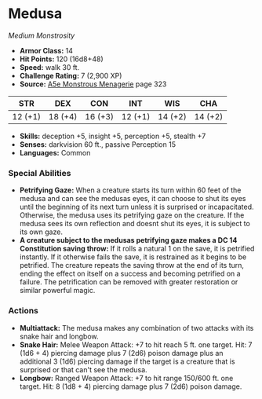# Medusa

*Medium* *Monstrosity*

- **Armor Class:** 14
- **Hit Points:** 120 (16d8+48)
- **Speed:** walk 30 ft.
- **Challenge Rating:** 7 (2,900 XP)
- **Source:** [A5e Monstrous Menagerie](https://enpublishingrpg.com/products/level-up-monstrous-menagerie-a5e) page 323

| STR | DEX | CON | INT | WIS | CHA |
| --- | --- | --- | --- | --- | --- |
| 12 (+1) | 18 (+4) | 16 (+3) | 12 (+1) | 14 (+2) | 14 (+2) |

- **Skills:** deception +5, insight +5, perception +5, stealth +7
- **Senses:** darkvision 60 ft., passive Perception 15
- **Languages:** Common

### Special Abilities

- **Petrifying Gaze:** When a creature starts its turn within 60 feet of the medusa and can see the medusas eyes, it can choose to shut its eyes until the beginning of its next turn unless it is surprised or incapacitated. Otherwise, the medusa uses its petrifying gaze on the creature. If the medusa sees its own reflection and doesnt shut its eyes, it is subject to its own gaze.
- **A creature subject to the medusas petrifying gaze makes a DC 14 Constitution saving throw:** If it rolls a natural 1 on the save, it is petrified instantly. If it otherwise fails the save, it is restrained as it begins to be petrified. The creature repeats the saving throw at the end of its turn, ending the effect on itself on a success and becoming petrified on a failure. The petrification can be removed with greater restoration or similar powerful magic.

### Actions

- **Multiattack:** The medusa makes any combination of two attacks with its snake hair and longbow.
- **Snake Hair:** Melee Weapon Attack: +7 to hit  reach 5 ft.  one target. Hit: 7 (1d6 + 4) piercing damage plus 7 (2d6) poison damage  plus an additional 3 (1d6) piercing damage if the target is a creature that is surprised or that can't see the medusa.
- **Longbow:** Ranged Weapon Attack: +7 to hit  range 150/600 ft.  one target. Hit: 8 (1d8 + 4) piercing damage plus 7 (2d6) poison damage.


